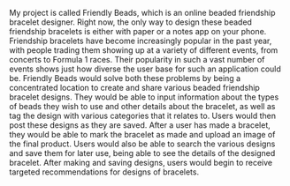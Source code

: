 My project is called Friendly Beads, which is an online beaded friendship bracelet designer. Right now, the only way to design these beaded friendship bracelets is either with paper or a notes app on your phone. Friendship bracelets have become increasingly popular in the past year, with people trading them showing up at a variety of different events, from concerts to Formula 1 races. Their popularity in such a vast number of events shows just how diverse the user base for such an application could be. Friendly Beads would solve both these problems by being a concentrated location to create and share various beaded friendship bracelet designs. They would be able to input information about the types of beads they wish to use and other details about the bracelet, as well as tag the design with various categories that it relates to. Users would then post these designs as they are saved. After a user has made a bracelet, they would be able to mark the bracelet as made and upload an image of the final product. Users would also be able to search the various designs and save them for later use, being able to see the details of the designed bracelet. After making and saving designs, users would begin to receive targeted recommendations for designs of bracelets.
